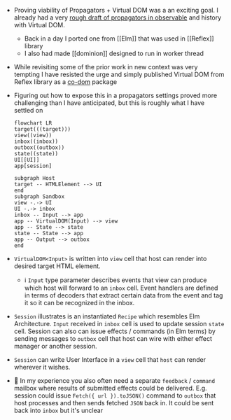 - Proving viability of Propagators + Virtual DOM was a an exciting goal. I already had a very [rough draft of propagators in observable](https://observablehq.com/@gozala/propagators) and history with Virtual DOM.
	- Back in a day I ported one from [[Elm]] that was used in [[Reflex]] library
	- I also had made [[dominion]] designed to run in worker thread
- While revisiting some of the prior work in new context was very tempting I have resisted the urge and simply published Virtual DOM from Reflex library as a [co-dom](https://github.com/Gozala/co-dom) package
- Figuring out how to expose this in a propagators settings proved more challenging than I have anticipated, but this is roughly what I have settled on
  
  ```mermaid
  flowchart LR
  target(((target)))
  view((view))
  inbox((inbox))
  outbox((outbox))
  state((state))
  UI[[UI]]
  app[session]
  
  subgraph Host
  target -- HTMLElement --> UI
  end
  subgraph Sandbox
  view -.-> UI
  UI -.-> inbox 
  inbox -- Input --> app
  app -- VirtualDOM(Input) --> view
  app -- State --> state
  state -- State --> app
  app -- Output --> outbox
  end
  ```
- `VirtualDOM<Input>` is written into `view` cell that host can render into desired target HTML element.
	- ℹ️ `Input` type parameter describes events that view can produce which host will forward to an `inbox` cell. Event handlers are defined in terms of decoders that extract certain data from the event and tag it so it can be recognized in the inbox.
- `Session` illustrates is an instantiated `Recipe` which resembles Elm Architecture. `Input` received  in `inbox` cell is used to update session `state` cell. Session can also can issue effects / commands (in Elm terms) by sending messages to `outbox` cell that host can wire with either effect manager or another session.
- `Session` can write User Interface in a `view`  cell that `host` can render wherever it wishes.
- 💭 In my experience you also often need a separate `feedback` / `command` mailbox where results of submitted effects could be delivered. E.g. session could issue `Fetch({ url }).toJSON()` command to `outbox` that host processes and then sends fetched `JSON` back in. It could be sent back into `inbox` but it's unclear